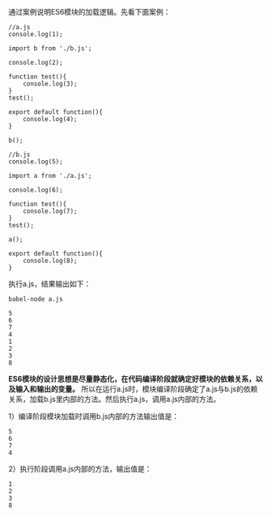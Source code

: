 
通过案例说明ES6模块的加载逻辑。先看下面案例：

```
//a.js
console.log(1);

import b from './b.js';

console.log(2);

function test(){
    console.log(3);
}
test();

export default function(){
    console.log(4);
}

b();
```

```
//b.js
console.log(5);

import a from './a.js';

console.log(6);

function test(){
    console.log(7);
}
test();

a();

export default function(){
    console.log(8);
}
```

执行a.js，结果输出如下：

```
babel-node a.js

5
6
7
4
1
2
3
8
```



**ES6模块的设计思想是尽量静态化，在代码编译阶段就确定好模块的依赖关系，以及输入和输出的变量。** 
所以在运行a.js时，模块编译阶段确定了a.js与b.js的依赖关系，加载b.js里内部的方法。然后执行a.js，调用a.js内部的方法。

1）编译阶段模块加载时调用b.js内部的方法输出值是：

```
5
6
7
4
```


2）执行阶段调用a.js内部的方法，输出值是：

```
1
2
3
8
```

